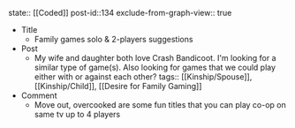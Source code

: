 state:: [[Coded]]
post-id::134
exclude-from-graph-view:: true

- Title
  - Family games solo & 2-players suggestions
- Post
  - My wife and daughter both love Crash Bandicoot. I'm looking for a similar type of game(s). Also looking for games that we could play either with or against each other?
    tags:: [[Kinship/Spouse]], [[Kinship/Child]], [[Desire for Family Gaming]]
- Comment
  - Move out, overcooked are some fun titles that you can play co-op on same tv up to 4 players
